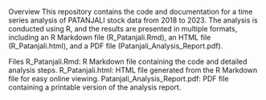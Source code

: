 Overview
This repository contains the code and documentation for a time series analysis of PATANJALI stock data from 2018 to 2023. The analysis is conducted using R, and the results are presented in multiple formats, including an R Markdown file (R_Patanjali.Rmd), an HTML file (R_Patanjali.html), and a PDF file (Patanjali_Analysis_Report.pdf).

Files
R_Patanjali.Rmd: R Markdown file containing the code and detailed analysis steps.
R_Patanjali.html: HTML file generated from the R Markdown file for easy online viewing.
Patanjali_Analysis_Report.pdf: PDF file containing a printable version of the analysis report.
